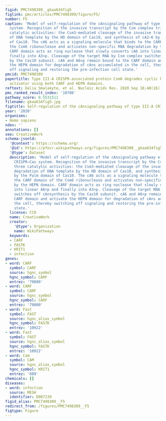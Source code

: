 ```yaml
---
figid: PMC7498309__gkaa634fig5
figlink: pmc/articles/PMC7498309/figure/F5/
number: F5
caption: 'Model of self-regulation of the cAnsignaling pathway of type III-A CRISPR–Cas
  system. Recognition of the invasive transcript by the Csm complex triggers three
  catalytic activities: the Csm3-mediated cleavage of the invasive transcript, degradation
  of DNA template by the HD domain of Cas10, and synthesis of cA2–6 by the Palm domain
  of Cas10. The cA6 acts as a signaling molecule that binds to the CARF domain of
  the Csm6 ribonuclease and activates non-specific RNA degradation by the HEPN domain.
  CARF domain acts as ring nuclease that slowly converts cA6 into linear A6>p and
  finally into A3>p. Cleavage of the target RNA by Csm complex switches off cAnsynthesis
  by the Cas10 subunit. cA6 and A6>p remain bound to the CARF domain and activate
  the HEPN domain for degradation of cAns accumulated in the cell, thereby switching
  off signaling and restoring the pre-infection cell state.'
pmcid: PMC7498309
papertitle: Type III-A CRISPR-associated protein Csm6 degrades cyclic hexa-adenylate
  activator using both CARF and HEPN domains.
reftext: Dalia Smalakyte, et al. Nucleic Acids Res. 2020 Sep 18;48(16):9204-9217.
pmc_ranked_result_index: '10708'
pathway_score: 0.5531511
filename: gkaa634fig5.jpg
figtitle: Self-regulation of the cAnsignaling pathway of type III-A CRISPR–Cas system
year: '2020'
organisms:
- Homo sapiens
ndex: ''
annotations: []
seo: CreativeWork
schema-jsonld:
  '@context': https://schema.org/
  '@id': https://pfocr.wikipathways.org/figures/PMC7498309__gkaa634fig5.html
  '@type': Dataset
  description: 'Model of self-regulation of the cAnsignaling pathway of type III-A
    CRISPR–Cas system. Recognition of the invasive transcript by the Csm complex triggers
    three catalytic activities: the Csm3-mediated cleavage of the invasive transcript,
    degradation of DNA template by the HD domain of Cas10, and synthesis of cA2–6
    by the Palm domain of Cas10. The cA6 acts as a signaling molecule that binds to
    the CARF domain of the Csm6 ribonuclease and activates non-specific RNA degradation
    by the HEPN domain. CARF domain acts as ring nuclease that slowly converts cA6
    into linear A6>p and finally into A3>p. Cleavage of the target RNA by Csm complex
    switches off cAnsynthesis by the Cas10 subunit. cA6 and A6>p remain bound to the
    CARF domain and activate the HEPN domain for degradation of cAns accumulated in
    the cell, thereby switching off signaling and restoring the pre-infection cell
    state.'
  license: CC0
  name: CreativeWork
  creator:
    '@type': Organization
    name: WikiPathways
  keywords:
  - CARF
  - FASTK
  - KRIT1
  - infection
genes:
- word: CARF
  symbol: CARF
  source: hgnc_symbol
  hgnc_symbol: CARF
  entrez: '79800'
- word: CARF
  symbol: CARF
  source: hgnc_symbol
  hgnc_symbol: CARF
  entrez: '79800'
- word: Fast
  symbol: FAST
  source: hgnc_alias_symbol
  hgnc_symbol: FASTK
  entrez: '10922'
- word: Fast
  symbol: FAST
  source: hgnc_alias_symbol
  hgnc_symbol: FASTK
  entrez: '10922'
- word: Cam
  symbol: CAM
  source: hgnc_alias_symbol
  hgnc_symbol: KRIT1
  entrez: '889'
chemicals: []
diseases:
- word: infection
  source: MESH
  identifier: D007239
figid_alias: PMC7498309__F5
redirect_from: /figures/PMC7498309__F5
figtype: Figure
---
```


